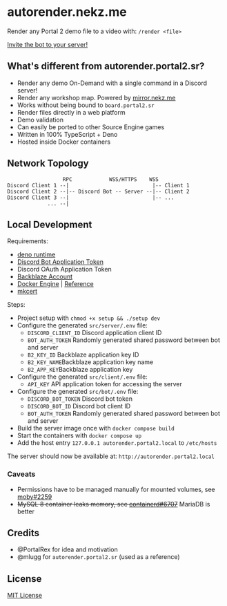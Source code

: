 # autorender.nekz.me

Render any Portal 2 demo file to a video with: `/render <file>`

[Invite the bot to your server!]

[Invite the bot to your server!]: https://discord.com/oauth2/authorize?&client_id=1112876563881537607&scope=bot&permissions=3072

## What's different from autorender.portal2.sr?

- Render any demo On-Demand with a single command in a Discord server!
- Render any workshop map. Powered by [mirror.nekz.me]
- Works without being bound to `board.portal2.sr`
- Render files directly in a web platform
- Demo validation
- Can easily be ported to other Source Engine games
- Written in 100% TypeScript + Deno
- Hosted inside Docker containers

[mirror.nekz.me]: https://github.com/NeKzor/mirror

## Network Topology

```
                  RPC            WSS/HTTPS    WSS
Discord Client 1 --|                           |-- Client 1
Discord Client 2 --|-- Discord Bot -- Server --|-- Client 2
Discord Client 3 --|                           |-- ...
             ... --|
```

## Local Development

Requirements:

- [deno runtime]
- [Discord Bot Application Token]
- Discord OAuth Application Token
- [Backblaze Account]
- [Docker Engine] | [Reference](https://docs.docker.com/compose/reference/)
- [mkcert]

[deno runtime]: https://deno.com/runtime
[Discord Bot Application Token]: https://discord.com/developers/applications
[Backblaze Account]: https://www.backblaze.com
[Docker Engine]: https://docs.docker.com/engine/install
[mkcert]: https://github.com/FiloSottile/mkcert

Steps:

- Project setup with `chmod +x setup && ./setup dev`
- Configure the generated `src/server/.env` file:
  - `DISCORD_CLIENT_ID` Discord application client ID
  - `BOT_AUTH_TOKEN` Randomly generated shared password between bot and server
  - `B2_KEY_ID` Backblaze application key ID
  - `B2_KEY_NAME`Backblaze application key name
  - `B2_APP_KEY`Backblaze application key
- Configure the generated `src/client/.env` file:
  - `API_KEY` API application token for accessing the server
- Configure the generated `src/bot/.env` file:
  - `DISCORD_BOT_TOKEN` Discord bot token
  - `DISCORD_BOT_ID` Discord bot client ID
  - `BOT_AUTH_TOKEN` Randomly generated shared password between bot and server
- Build the server image once with `docker compose build`
- Start the containers with `docker compose up`
- Add the host entry `127.0.0.1 autorender.portal2.local` to `/etc/hosts`

The server should now be available at: `http://autorender.portal2.local`

### Caveats

- Permissions have to be managed manually for mounted volumes, see [moby#2259]
- ~~MySQL 8 container leaks memory, see [containerd#6707]~~ MariaDB is better

[moby#2259]: https://github.com/moby/moby/issues/2259
[containerd#6707]: https://github.com/containerd/containerd/issues/6707

## Credits

- @PortalRex for idea and motivation
- @mlugg for `autorender.portal2.sr` (used as a reference)

## License

[MIT License](./LICENSE)
